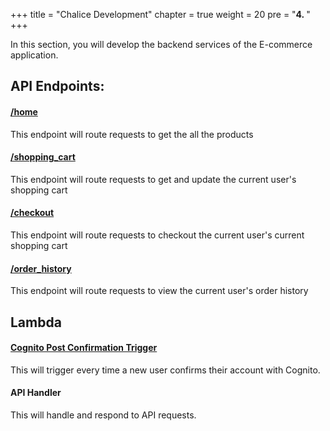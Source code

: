 +++
title = "Chalice Development"
chapter = true
weight = 20
pre = "<b>4. </b>"
+++

In this section, you will develop the backend services of the E-commerce application.

## API Endpoints:
#### [/home](/chalice-dev/home.html)
This endpoint will route requests to get the all the products
#### [/shopping_cart](/chalice-dev/shopping-util.html)
This endpoint will route requests to get and update the current user's shopping cart
#### [/checkout](/chalice-dev/checkout-util.html)
This endpoint will route requests to checkout the current user's current shopping cart
#### [/order_history](/chalice-dev/order-util.html)
This endpoint will route requests to view the current user's order history

## Lambda
#### [Cognito Post Confirmation Trigger](/chalice-dev/trigger.html)
This will trigger every time a new user confirms their account with Cognito.
#### API Handler
This will handle and respond to API requests.